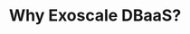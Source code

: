 ---
title: "Why Exoscale DBaaS?"
description: ""
banner: "images/exoscale-icon.svg"
weight: 3
tags: [databases]
level: [introductory]
categories: [exoscale,kubernetes]
---